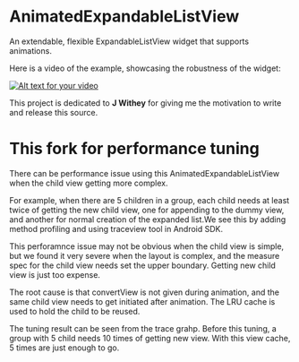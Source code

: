 AnimatedExpandableListView
==========================

An extendable, flexible ExpandableListView widget that supports animations.

Here is a video of the example, showcasing the robustness of the widget:

[![Alt text for your video](http://img.youtube.com/vi/J7rcFRKvpyY/0.jpg)](http://www.youtube.com/watch?v=J7rcFRKvpyY)

This project is dedicated to <strong>J Withey</strong> for giving me the motivation to write and release this source.

This fork for performance tuning
==========================

There can be performance issue using this AnimatedExpandableListView when the child view getting more complex.

For example, when there are 5 children in a group, each child needs at least twice of getting the new child view, one for appending to the dummy view, and another for normal creation of the expanded list.We see this by adding method profiling and using traceview tool in Android SDK.

This perforamnce issue may not be obvious when the child view is simple, but we found it very severe when the layout is complex, and the measure spec for the child view needs set the upper boundary. Getting new child view is just too expense.

The root cause is that convertView is not given during animation, and the same child view needs to get initiated after animation. The LRU cache is used to hold the child to be reused. 

The tuning result can be seen from the trace grahp. Before this tuning, a group with 5 child needs 10 times of getting new view. With this view cache, 5 times are just enough to go.

